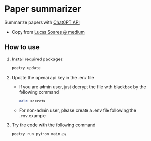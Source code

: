 # Paper summarizer

Summarize papers with [ChatGPT API](https://chat.openai.com/)

* Copy from [Lucas Soares @ medium](https://medium.com/geekculture/summarize-papers-with-chatgpt-8737ed520a07)

## How to use

1. Install required packages

    ```bash
    poetry update
    ```

2. Update the openai api key in the .env file
    * If you are admin user, just decrypt the file with blackbox by the following command

        ```bash
        make secrets
        ```

    * For non-admin user, please create a .env file following the .env.example

3. Try the code with the following command

    ```bash
    poetry run python main.py
    ```
